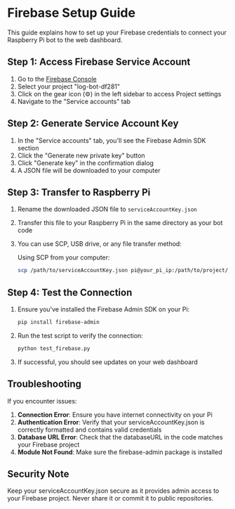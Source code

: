 # Firebase Setup Guide

This guide explains how to set up your Firebase credentials to connect your Raspberry Pi bot to the web dashboard.

## Step 1: Access Firebase Service Account

1. Go to the [Firebase Console](https://console.firebase.google.com/)
2. Select your project "log-bot-df281"
3. Click on the gear icon (⚙️) in the left sidebar to access Project settings
4. Navigate to the "Service accounts" tab

## Step 2: Generate Service Account Key

1. In the "Service accounts" tab, you'll see the Firebase Admin SDK section
2. Click the "Generate new private key" button
3. Click "Generate key" in the confirmation dialog
4. A JSON file will be downloaded to your computer

## Step 3: Transfer to Raspberry Pi

1. Rename the downloaded JSON file to `serviceAccountKey.json`
2. Transfer this file to your Raspberry Pi in the same directory as your bot code
3. You can use SCP, USB drive, or any file transfer method:

   Using SCP from your computer:
   ```bash
   scp /path/to/serviceAccountKey.json pi@your_pi_ip:/path/to/project/
   ```

## Step 4: Test the Connection

1. Ensure you've installed the Firebase Admin SDK on your Pi:
   ```bash
   pip install firebase-admin
   ```

2. Run the test script to verify the connection:
   ```bash
   python test_firebase.py
   ```

3. If successful, you should see updates on your web dashboard

## Troubleshooting

If you encounter issues:

1. **Connection Error**: Ensure you have internet connectivity on your Pi
2. **Authentication Error**: Verify that your serviceAccountKey.json is correctly formatted and contains valid credentials
3. **Database URL Error**: Check that the databaseURL in the code matches your Firebase project
4. **Module Not Found**: Make sure the firebase-admin package is installed

## Security Note

Keep your serviceAccountKey.json secure as it provides admin access to your Firebase project. Never share it or commit it to public repositories. 